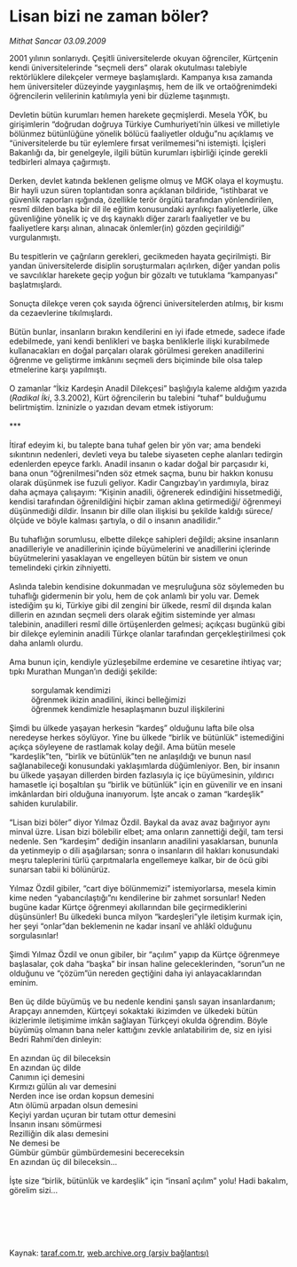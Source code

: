 # Lisan bizi ne zaman böler?

*Mithat Sancar 03.09.2009*

<div class="taraf_structure_2col_1zq">
<div class="margen_n">



 <p></p><p>2001 yılının sonlarıydı. Çeşitli üniversitelerde okuyan öğrenciler, Kürtçenin kendi üniversitelerinde “seçmeli ders” olarak okutulması talebiyle rektörlüklere dilekçeler vermeye başlamışlardı. Kampanya kısa zamanda hem üniversiteler düzeyinde yaygınlaşmış, hem de ilk ve ortaöğrenimdeki öğrencilerin velilerinin katılımıyla yeni bir düzleme taşınmıştı. <br/><br/>Devletin bütün kurumları hemen harekete geçmişlerdi. Mesela YÖK, bu girişimlerin “doğrudan doğruya Türkiye Cumhuriyeti’nin ülkesi ve milletiyle bölünmez bütünlüğüne yönelik bölücü faaliyetler olduğu”nu açıklamış ve “üniversitelerde bu tür eylemlere fırsat verilmemesi”ni istemişti. İçişleri Bakanlığı da, bir genelgeyle, ilgili bütün kurumları işbirliği içinde gerekli tedbirleri almaya çağırmıştı. <br/><br/>Derken, devlet katında beklenen gelişme olmuş ve MGK olaya el koymuştu. Bir hayli uzun süren toplantıdan sonra açıklanan bildiride, “istihbarat ve güvenlik raporları ışığında, özellikle terör örgütü tarafından yönlendirilen, resmî dilden başka bir dil ile eğitim konusundaki ayrılıkçı faaliyetlerle, ülke güvenliğine yönelik iç ve dış kaynaklı diğer zararlı faaliyetler ve bu faaliyetlere karşı alınan, alınacak önlemler(in) gözden geçirildiği” vurgulanmıştı. <br/><br/>Bu tespitlerin ve çağrıların gerekleri, gecikmeden hayata geçirilmişti. Bir yandan üniversitelerde disiplin soruşturmaları açılırken, diğer yandan polis ve savcılıklar harekete geçip yoğun bir gözaltı ve tutuklama “kampanyası” başlatmışlardı. <br/><br/>Sonuçta dilekçe veren çok sayıda öğrenci üniversitelerden atılmış, bir kısmı da cezaevlerine tıkılmışlardı. <br/><br/>Bütün bunlar, insanların bırakın kendilerini en iyi ifade etmede, sadece ifade edebilmede, yani kendi benlikleri ve başka benliklerle ilişki kurabilmede kullanacakları en doğal parçaları olarak görülmesi gereken anadillerini öğrenme ve geliştirme imkânını seçmeli ders biçiminde bile olsa talep etmelerine karşı yapılmıştı. <br/><br/>O zamanlar “İkiz Kardeşin Anadil Dilekçesi” başlığıyla kaleme aldığım yazıda (<i>Radikal İki</i>, 3.3.2002), Kürt öğrencilerin bu talebini “tuhaf” bulduğumu belirtmiştim. İzninizle o yazıdan devam etmek istiyorum: <br/><br/>*** <br/><br/>İtiraf edeyim ki, bu talepte bana tuhaf gelen bir yön var; ama bendeki sıkıntının nedenleri, devleti veya bu talebe siyaseten cephe alanları tedirgin edenlerden epeyce farklı. Anadil insanın o kadar doğal bir parçasıdır ki, bana onun “öğrenilmesi”nden söz etmek saçma, bunu bir hakkın konusu olarak düşünmek ise fuzuli geliyor. Kadir Cangızbay’ın yardımıyla, biraz daha açmaya çalışayım: “Kişinin anadili, öğrenerek edindiğini hissetmediği, kendisi tarafından öğrenildiğini hiçbir zaman aklına getirmediği/ öğrenmeyi düşünmediği dildir. İnsanın bir dille olan ilişkisi bu şekilde kaldığı sürece/ölçüde ve böyle kalması şartıyla, o dil o insanın anadilidir.” <br/><br/>Bu tuhaflığın sorumlusu, elbette dilekçe sahipleri değildi; aksine insanların anadilleriyle ve anadillerinin içinde büyümelerini ve anadillerini içlerinde büyütmelerini yasaklayan ve engelleyen bütün bir sistem ve onun temelindeki çirkin zihniyetti. <br/><br/>Aslında talebin kendisine dokunmadan ve meşruluğuna söz söylemeden bu tuhaflığı gidermenin bir yolu, hem de çok anlamlı bir yolu var. Demek istediğim şu ki, Türkiye gibi dil zengini bir ülkede, resmî dil dışında kalan dillerin en azından seçmeli ders olarak eğitim sisteminde yer alması talebinin, anadilleri resmî dille örtüşenlerden gelmesi; açıkçası bugünkü gibi bir dilekçe eyleminin anadili Türkçe olanlar tarafından gerçekleştirilmesi çok daha anlamlı olurdu. <br/><br/>Ama bunun için, kendiyle yüzleşebilme erdemine ve cesaretine ihtiyaç var; tıpkı Murathan Mungan’ın dediği şekilde:<br/><br/>          sorgulamak kendimizi <br/>          öğrenmek ikizin anadilini, ikinci belleğimizi <br/>          öğrenmek kendimizle hesaplaşmanın buzul ilişkilerini<br/><br/>Şimdi bu ülkede yaşayan herkesin “kardeş” olduğunu lafta bile olsa neredeyse herkes söylüyor. Yine bu ülkede “birlik ve bütünlük” istemediğini açıkça söyleyene de rastlamak kolay değil. Ama bütün mesele “kardeşlik”ten, “birlik ve bütünlük”ten ne anlaşıldığı ve bunun nasıl sağlanabileceği konusundaki yaklaşımlarda düğümleniyor. Ben, bir insanın bu ülkede yaşayan dillerden birden fazlasıyla iç içe büyümesinin, yıldırıcı hamasetle içi boşaltılan şu “birlik ve bütünlük” için en güvenilir ve en insani imkânlardan biri olduğuna inanıyorum. İşte ancak o zaman “kardeşlik” sahiden kurulabilir. <br/><br/>“Lisan bizi böler” diyor Yılmaz Özdil. Baykal da avaz avaz bağırıyor aynı minval üzre. Lisan bizi bölebilir elbet; ama onların zannettiği değil, tam tersi nedenle. Sen “kardeşim” dediğin insanların anadilini yasaklarsan, bununla da yetinmeyip o dili aşağılarsan; sonra o insanların dil hakları konusundaki meşru taleplerini türlü çarpıtmalarla engellemeye kalkar, bir de öcü gibi sunarsan tabii ki bölünürüz. <br/><br/>Yılmaz Özdil gibiler, “cart diye bölünmemizi” istemiyorlarsa, mesela kimin kime neden “yabancılaştığı”nı kendilerine bir zahmet sorsunlar! Neden bugüne kadar Kürtçe öğrenmeyi akıllarından bile geçirmediklerini düşünsünler! Bu ülkedeki bunca milyon “kardeşleri”yle iletişim kurmak için, her şeyi “onlar”dan beklemenin ne kadar insanî ve ahlâkî olduğunu sorgulasınlar! <br/><br/>Şimdi Yılmaz Özdil ve onun gibiler, bir “açılım” yapıp da Kürtçe öğrenmeye başlasalar, çok daha “başka” bir insan haline geleceklerinden, “sorun”un ne olduğunu ve “çözüm”ün nereden geçtiğini daha iyi anlayacaklarından eminim. <br/><br/>Ben üç dilde büyümüş ve bu nedenle kendini şanslı sayan insanlardanım; Arapçayı annemden, Kürtçeyi sokaktaki ikizimden ve ülkedeki bütün ikizlerimle iletişimime imkân sağlayan Türkçeyi okulda öğrendim. Böyle büyümüş olmanın bana neler kattığını zevkle anlatabilirim de, siz en iyisi Bedri Rahmi’den dinleyin: <br/><br/>En azından üç dil bileceksin<br/>En azından üç dilde<br/>Canımın içi demesini<br/>Kırmızı gülün alı var demesini<br/>Nerden ince ise ordan kopsun demesini<br/>Atın ölümü arpadan olsun demesini<br/>Keçiyi yardan uçuran bir tutam ottur demesini<br/>İnsanın insanı sömürmesi<br/>Rezilliğin dik alası demesini<br/>Ne demesi be <br/>Gümbür gümbür gümbürdemesini becereceksin<br/>En azından üç dil bileceksin... <br/><br/>İşte size “birlik, bütünlük ve kardeşlik” için “insanî açılım” yolu! Hadi bakalım, görelim sizi...</p>
<br/>
<br/>
<br/>



<br/>


<div id="taraf_not">
</div>

</div>


</div>

Kaynak: [taraf.com.tr](http://taraf.com.tr:80/makale/7235.htm), [web.archive.org (arşiv bağlantısı)](http://web.archive.org/web/20100115173956/http://taraf.com.tr:80/makale/7235.htm)
